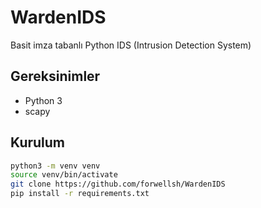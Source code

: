 # WardenIDS

Basit imza tabanlı Python IDS (Intrusion Detection System)

## Gereksinimler

- Python 3
- scapy

## Kurulum

```bash
python3 -m venv venv
source venv/bin/activate
git clone https://github.com/forwellsh/WardenIDS
pip install -r requirements.txt
